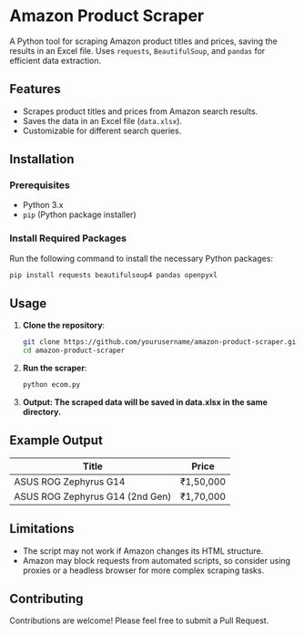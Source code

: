 # Amazon Product Scraper

A Python tool for scraping Amazon product titles and prices, saving the results in an Excel file. Uses `requests`, `BeautifulSoup`, and `pandas` for efficient data extraction.

## Features

- Scrapes product titles and prices from Amazon search results.
- Saves the data in an Excel file (`data.xlsx`).
- Customizable for different search queries.

## Installation

### Prerequisites

- Python 3.x
- `pip` (Python package installer)

### Install Required Packages

Run the following command to install the necessary Python packages:

```bash
pip install requests beautifulsoup4 pandas openpyxl
```
## Usage

1. **Clone the repository**:

   ```bash
   git clone https://github.com/yourusername/amazon-product-scraper.git
   cd amazon-product-scraper
2. **Run the scraper**:
   ```bash
   python ecom.py
   ```
3. **Output: The scraped data will be saved in data.xlsx in the same directory.**

## Example Output
| Title  | Price |
| ------------- | ------------- |
| ASUS ROG Zephyrus G14  | ₹1,50,000 |
| ASUS ROG Zephyrus G14 (2nd Gen)  | ₹1,70,000  |


## Limitations
* The script may not work if Amazon changes its HTML structure.
* Amazon may block requests from automated scripts, so consider using proxies or a headless browser for more complex scraping tasks.

## Contributing
Contributions are welcome! Please feel free to submit a Pull Request.
